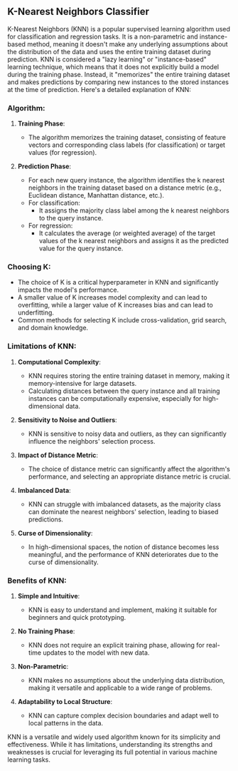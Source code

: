 ## K-Nearest Neighbors Classifier

K-Nearest Neighbors (KNN) is a popular supervised learning algorithm used for classification and regression tasks. It is a non-parametric and instance-based method, meaning it doesn't make any underlying assumptions about the distribution of the data and uses the entire training dataset during prediction. KNN is considered a "lazy learning" or "instance-based" learning technique, which means that it does not explicitly build a model during the training phase. Instead, it "memorizes" the entire training dataset and makes predictions by comparing new instances to the stored instances at the time of prediction. Here's a detailed explanation of KNN:

### Algorithm:

1. **Training Phase**:
   - The algorithm memorizes the training dataset, consisting of feature vectors and corresponding class labels (for classification) or target values (for regression).

2. **Prediction Phase**:
   - For each new query instance, the algorithm identifies the k nearest neighbors in the training dataset based on a distance metric (e.g., Euclidean distance, Manhattan distance, etc.).
   - For classification:
     - It assigns the majority class label among the k nearest neighbors to the query instance.
   - For regression:
     - It calculates the average (or weighted average) of the target values of the k nearest neighbors and assigns it as the predicted value for the query instance.

### Choosing K:

- The choice of K is a critical hyperparameter in KNN and significantly impacts the model's performance.
- A smaller value of K increases model complexity and can lead to overfitting, while a larger value of K increases bias and can lead to underfitting.
- Common methods for selecting K include cross-validation, grid search, and domain knowledge.

### Limitations of KNN:

1. **Computational Complexity**:
   - KNN requires storing the entire training dataset in memory, making it memory-intensive for large datasets.
   - Calculating distances between the query instance and all training instances can be computationally expensive, especially for high-dimensional data.

2. **Sensitivity to Noise and Outliers**:
   - KNN is sensitive to noisy data and outliers, as they can significantly influence the neighbors' selection process.

3. **Impact of Distance Metric**:
   - The choice of distance metric can significantly affect the algorithm's performance, and selecting an appropriate distance metric is crucial.

4. **Imbalanced Data**:
   - KNN can struggle with imbalanced datasets, as the majority class can dominate the nearest neighbors' selection, leading to biased predictions.

5. **Curse of Dimensionality**:
   - In high-dimensional spaces, the notion of distance becomes less meaningful, and the performance of KNN deteriorates due to the curse of dimensionality.

### Benefits of KNN:

1. **Simple and Intuitive**:
   - KNN is easy to understand and implement, making it suitable for beginners and quick prototyping.

2. **No Training Phase**:
   - KNN does not require an explicit training phase, allowing for real-time updates to the model with new data.

3. **Non-Parametric**:
   - KNN makes no assumptions about the underlying data distribution, making it versatile and applicable to a wide range of problems.

4. **Adaptability to Local Structure**:
   - KNN can capture complex decision boundaries and adapt well to local patterns in the data.

KNN is a versatile and widely used algorithm known for its simplicity and effectiveness. While it has limitations, understanding its strengths and weaknesses is crucial for leveraging its full potential in various machine learning tasks.